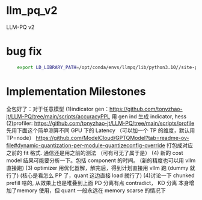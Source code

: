 # llm_pq_v2
LLM-PQ v2



# bug fix
```bash
    export LD_LIBRARY_PATH=/opt/conda/envs/llmpq/lib/python3.10//site-packages/nvidia/nvjitlink/lib:$LD_LIBRARY_PATH
```

# Implementation Milestones
全包好了：对于任意模型
(1)indicator gen：https://github.com/tonyzhao-jt/LLM-PQ/tree/main/scripts/accuracyPPL
用 gen ind 生成 indicator, hess
(2)profiler: https://github.com/tonyzhao-jt/LLM-PQ/tree/main/scripts/profile
先用下面这个简单测算不同 GPU 下的 Latency （可以加一个 TP 的维度，默认用 TP=node）
https://github.com/ModelCloud/GPTQModel?tab=readme-ov-file#dynamic-quantization-per-module-quantizeconfig-override
打包成对应之前的 fit 格式. 通信还是用之前的测法 （可有可无了属于是）
(4) 新的 cost model 结果可能要分析一下。包括 component 的时间。
(新的精度也可以用 vllm 直接跑)
(3) optimizer
用优化器解，解完后，得到计划直接用 vllm 跑 (dummy 就行了) (核心是看怎么 PP 了，quant 这边直接 load 就行了)
(4)讨论一下 chunked prefill 啥的, 从效果上也是堆叠到上面
PD 分离有点 contradict， KD 分离 本身增加了memory 使用，但 quant 一般永远在 memory scarse 的情况下
